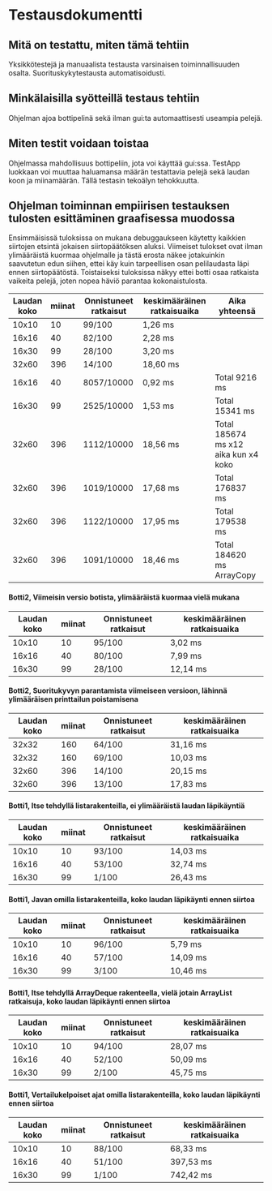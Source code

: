 # Testausdokumentti

## Mitä on testattu, miten tämä tehtiin
Yksikkötestejä ja manuaalista testausta varsinaisen toiminnallisuuden osalta. 
Suorituskykytestausta automatisoidusti.

## Minkälaisilla syötteillä testaus tehtiin
Ohjelman ajoa bottipelinä sekä ilman gui:ta automaattisesti useampia pelejä.

## Miten testit voidaan toistaa
Ohjelmassa mahdollisuus bottipeliin, jota voi käyttää gui:ssa.
TestApp luokkaan voi muuttaa haluamansa määrän testattavia pelejä sekä laudan koon ja miinamäärän. Tällä testasin tekoälyn tehokkuutta.

## Ohjelman toiminnan empiirisen testauksen tulosten esittäminen graafisessa muodossa
Ensimmäisissä tuloksissa on mukana debuggaukseen käytetty kaikkien siirtojen etsintä jokaisen siirtopäätöksen aluksi. 
Viimeiset tulokset ovat ilman ylimääräistä kuormaa ohjelmalle ja tästä erosta näkee jotakuinkin saavutetun edun siihen, 
ettei käy kuin tarpeellisen osan pelilaudasta läpi ennen siirtopäätöstä.
Toistaiseksi tuloksissa näkyy ettei botti osaa ratkaista vaikeita pelejä, joten nopea häviö parantaa kokonaistulosta.

Laudan koko | miinat | Onnistuneet ratkaisut | keskimääräinen ratkaisuaika | Aika yhteensä |
------------|--------|-----------------------|-----------------------------|---------------|
10x10 | 10 | 99/100 | 1,26 ms | |
16x16 | 40 | 82/100 | 2,28 ms | |
16x30 | 99 | 28/100 | 3,2‬0 ms | |
32x60 | 396 | 14/100 | 18,6‬0 ms | |
16x16 | 40 | 8057/10000 | 0,92 ms | Total 9216 ms |
16x30 | 99 | 2525/10000 | 1,53 ms | Total 15341 ms |
32x60 | 396 | 1112/10000 | 18,56 ms | Total 185674 ms x12 aika kun x4 koko |
32x60 | 396 | 1019/10000 | 17,68 ms | Total 176837 ms |
32x60 | 396 | 1122/10000 | 17,95 ms | Total  179538 ms |
32x60 | 396 | 1091/10000 | 18,46 ms | Total 184620 ms ArrayCopy |


#### Botti2, Viimeisin versio botista, ylimääräistä kuormaa vielä mukana
Laudan koko | miinat | Onnistuneet ratkaisut | keskimääräinen ratkaisuaika |
------------|--------|-----------------------|-----------------------------|
10x10 | 10 | 95/100 | 3,02 ms |
16x16 | 40 | 80/100 | 7,99 ms |
16x30 | 99 | 28/100 | 12,14‬ ms |

#### Botti2, Suoritukyvyn parantamista viimeiseen versioon, lähinnä ylimääräisen printtailun poistamisena
Laudan koko | miinat | Onnistuneet ratkaisut | keskimääräinen ratkaisuaika |
------------|--------|-----------------------|-----------------------------|
32x32 | 160 | 64/100 | 31,16 ms |
32x32 | 160 | 69/100 | 10,03 ms |
32x60 | 396 | 14/100 | 20,15‬ ms |
32x60 | 396 | 13/100 | ‬17,83 ms |

#### Botti1, Itse tehdyllä listarakenteilla, ei ylimääräistä laudan läpikäyntiä
Laudan koko | miinat | Onnistuneet ratkaisut | keskimääräinen ratkaisuaika |
------------|--------|-----------------------|-----------------------------|
10x10 | 10 | 93/100 | 14,03 ms |
16x16 | 40 | 53/100 | 32,74 ms |
16x30| 99 | 1/100 | 26,43‬ ms |

#### Botti1, Javan omilla listarakenteilla, koko laudan läpikäynti ennen siirtoa
Laudan koko | miinat | Onnistuneet ratkaisut | keskimääräinen ratkaisuaika |
------------|--------|-----------------------|-----------------------------|
10x10 | 10 | 96/100 | 5,79 ms |
16x16 | 40 | 57/100 | 14,09 ms |
16x30| 99 | 3/100 | 10,46‬ ms |

#### Botti1, Itse tehdyllä ArrayDeque rakenteella, vielä jotain ArrayList ratkaisuja, koko laudan läpikäynti ennen siirtoa
Laudan koko | miinat | Onnistuneet ratkaisut | keskimääräinen ratkaisuaika |
------------|--------|-----------------------|-----------------------------|
10x10 | 10 | 94/100 | 28,07 ms |
16x16 | 40 | 52/100 | 50,09 ms |
16x30| 99 | 2/100 | 45,75‬ ms |

#### Botti1, Vertailukelpoiset ajat omilla listarakenteilla, koko laudan läpikäynti ennen siirtoa
Laudan koko | miinat | Onnistuneet ratkaisut | keskimääräinen ratkaisuaika |
------------|--------|-----------------------|-----------------------------|
10x10 | 10 | 88/100 | 68,33 ms |
16x16 | 40 | 51/100 | 397,53 ms |
16x30| 99 | 1/100 | 742,42‬ ms |


